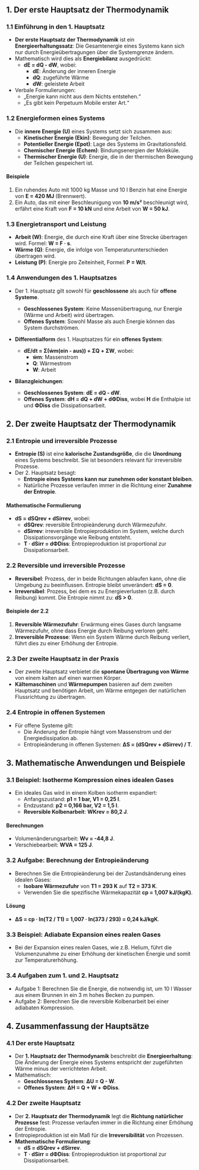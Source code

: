 #

## 1. Der erste Hauptsatz der Thermodynamik

### 1.1 Einführung in den 1. Hauptsatz

- **Der erste Hauptsatz der Thermodynamik** ist ein **Energieerhaltungssatz**: Die Gesamtenergie eines Systems kann sich nur durch Energieübertragungen über die Systemgrenze ändern.
- Mathematisch wird dies als **Energiebilanz** ausgedrückt:
  - **dE = dQ - dW**, wobei:
    - **dE**: Änderung der inneren Energie
    - **dQ**: zugeführte Wärme
    - **dW**: geleistete Arbeit
- Verbale Formulierungen:
  - „Energie kann nicht aus dem Nichts entstehen.“
  - „Es gibt kein Perpetuum Mobile erster Art.“

### 1.2 Energieformen eines Systems

- Die **innere Energie (U)** eines Systems setzt sich zusammen aus:
  - **Kinetischer Energie (Ekin)**: Bewegung der Teilchen.
  - **Potentieller Energie (Epot)**: Lage des Systems im Gravitationsfeld.
  - **Chemischer Energie (Echem)**: Bindungsenergien der Moleküle.
  - **Thermischer Energie (U)**: Energie, die in der thermischen Bewegung der Teilchen gespeichert ist.

#### Beispiele

1. Ein ruhendes Auto mit 1000 kg Masse und 10 l Benzin hat eine Energie von **E = 420 MJ** (Brennwert).
2. Ein Auto, das mit einer Beschleunigung von **10 m/s²** beschleunigt wird, erfährt eine Kraft von **F = 10 kN** und eine Arbeit von **W = 50 kJ**.

### 1.3 Energietransport und Leistung

- **Arbeit (W)**: Energie, die durch eine Kraft über eine Strecke übertragen wird. Formel: **W = F · s**.
- **Wärme (Q)**: Energie, die infolge von Temperaturunterschieden übertragen wird.
- **Leistung (P)**: Energie pro Zeiteinheit, Formel: **P = W/t**.

### 1.4 Anwendungen des 1. Hauptsatzes

- Der 1. Hauptsatz gilt sowohl für **geschlossene** als auch für **offene Systeme**.
  - **Geschlossenes System**: Keine Massenübertragung, nur Energie (Wärme und Arbeit) wird übertragen.
  - **Offenes System**: Sowohl Masse als auch Energie können das System durchströmen.

- **Differentialform** des 1. Hauptsatzes für ein **offenes System**:
  - **dE/dt = Σ(ẇm(ein - aus)) + ΣQ + ΣW**, wobei:
    - **ẇm**: Massenstrom
    - **Q**: Wärmestrom
    - **W**: Arbeit

- **Bilanzgleichungen**:
  - **Geschlossenes System**: **dE = dQ - dW**.
  - **Offenes System**: **dH = dQ + dW + dΦDiss**, wobei **H** die Enthalpie ist und **ΦDiss** die Dissipationsarbeit.

## 2. Der zweite Hauptsatz der Thermodynamik

### 2.1 Entropie und irreversible Prozesse

- **Entropie (S)** ist eine **kalorische Zustandsgröße**, die die **Unordnung** eines Systems beschreibt. Sie ist besonders relevant für irreversible Prozesse.
- Der 2. Hauptsatz besagt:
  - **Entropie eines Systems kann nur zunehmen oder konstant bleiben**.
  - Natürliche Prozesse verlaufen immer in die Richtung einer **Zunahme der Entropie**.

#### Mathematische Formulierung

- **dS = dSQrev + dSirrev**, wobei:
  - **dSQrev**: reversible Entropieänderung durch Wärmezufuhr.
  - **dSirrev**: irreversible Entropieproduktion im System, welche durch Dissipationsvorgänge wie Reibung entsteht.
  - **T · dSirr = dΦDiss**: Entropieproduktion ist proportional zur Dissipationsarbeit.

### 2.2 Reversible und irreversible Prozesse

- **Reversibel**: Prozess, der in beide Richtungen ablaufen kann, ohne die Umgebung zu beeinflussen. Entropie bleibt unverändert: **dS = 0**.
- **Irreversibel**: Prozess, bei dem es zu Energieverlusten (z.B. durch Reibung) kommt. Die Entropie nimmt zu: **dS > 0**.

#### Beispiele der 2.2

1. **Reversible Wärmezufuhr**: Erwärmung eines Gases durch langsame Wärmezufuhr, ohne dass Energie durch Reibung verloren geht.
2. **Irreversible Prozesse**: Wenn ein System Wärme durch Reibung verliert, führt dies zu einer Erhöhung der Entropie.

### 2.3 Der zweite Hauptsatz in der Praxis

- Der zweite Hauptsatz verbietet die **spontane Übertragung von Wärme** von einem kalten auf einen warmen Körper.
- **Kältemaschinen** und **Wärmepumpen** basieren auf dem zweiten Hauptsatz und benötigen Arbeit, um Wärme entgegen der natürlichen Flussrichtung zu übertragen.

### 2.4 Entropie in offenen Systemen

- Für offene Systeme gilt:
  - Die Änderung der Entropie hängt vom Massenstrom und der Energiedissipation ab.
  - Entropieänderung in offenen Systemen: **ΔS = (dSQrev + dSirrev) / T**.

## 3. Mathematische Anwendungen und Beispiele

### 3.1 Beispiel: Isotherme Kompression eines idealen Gases

- Ein ideales Gas wird in einem Kolben isotherm expandiert:
  - Anfangszustand: **p1 = 1 bar, V1 = 0,25 l**.
  - Endzustand: **p2 = 0,166 bar, V2 = 1,5 l**.
  - **Reversible Kolbenarbeit**: **WKrev = 80,2 J**.

#### Berechnungen

- Volumenänderungsarbeit: **Wv = -44,8 J**.
- Verschiebearbeit: **WVA = 125 J**.

### 3.2 Aufgabe: Berechnung der Entropieänderung

- Berechnen Sie die Entropieänderung bei der Zustandsänderung eines idealen Gases:
  - **Isobare Wärmezufuhr** von **T1 = 293 K** auf **T2 = 373 K**.
  - Verwenden Sie die spezifische Wärmekapazität **cp = 1,007 kJ/(kgK)**.

#### Lösung

- **ΔS = cp · ln(T2 / T1) = 1,007 · ln(373 / 293) = 0,24 kJ/kgK**.

### 3.3 Beispiel: Adiabate Expansion eines realen Gases

- Bei der Expansion eines realen Gases, wie z.B. Helium, führt die Volumenzunahme zu einer Erhöhung der kinetischen Energie und somit zur Temperaturerhöhung.

### 3.4 Aufgaben zum 1. und 2. Hauptsatz

- Aufgabe 1: Berechnen Sie die Energie, die notwendig ist, um 10 l Wasser aus einem Brunnen in ein 3 m hohes Becken zu pumpen.
- Aufgabe 2: Berechnen Sie die reversible Kolbenarbeit bei einer adiabaten Kompression.

## 4. Zusammenfassung der Hauptsätze

### 4.1 Der erste Hauptsatz

- Der **1. Hauptsatz der Thermodynamik** beschreibt die **Energieerhaltung**: Die Änderung der Energie eines Systems entspricht der zugeführten Wärme minus der verrichteten Arbeit.
- Mathematisch:
  - **Geschlossenes System**: **ΔU = Q - W**.
  - **Offenes System**: **ΔH = Q + W + ΦDiss**.

### 4.2 Der zweite Hauptsatz

- Der **2. Hauptsatz der Thermodynamik** legt die **Richtung natürlicher Prozesse** fest: Prozesse verlaufen immer in die Richtung einer Erhöhung der Entropie.
- Entropieproduktion ist ein Maß für die **Irreversibilität** von Prozessen.
- **Mathematische Formulierung**:
  - **dS = dSQrev + dSirrev**.
  - **T · dSirr = dΦDiss**: Entropieproduktion ist proportional zur Dissipationsarbeit.

